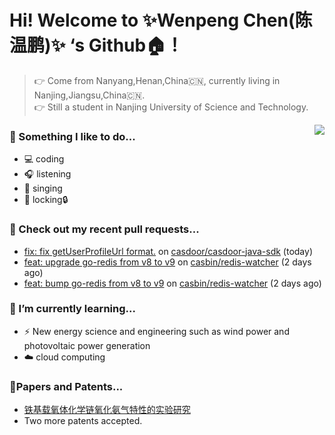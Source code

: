 # Hi! Welcome to  ✨Wenpeng Chen(陈温鹏)✨ ‘s Github🏠！

> 👉 Come from Nanyang,Henan,China🇨🇳, currently living in Nanjing,Jiangsu,China🇨🇳.  
> 👉 Still a student in Nanjing University of Science and Technology.  

<img align="right" src="https://github-readme-stats.vercel.app/api?username=Wrapping-2000&show_icons=true&icon_color=9932cd&text_color=a8a8a8&bg_color=0a0b12&hide_title=false" />

### 🌈 Something I like to do...
- 💻 coding
- 🎧 listening
- 🎤 singing
- 💃 locking🔒

### 🔨 Check out my recent pull requests...

- [fix: fix getUserProfileUrl format.](https://github.com/casdoor/casdoor-java-sdk/pull/41) on [casdoor/casdoor-java-sdk](https://github.com/casdoor/casdoor-java-sdk) (today)
- [feat: upgrade go-redis from v8 to v9](https://github.com/casbin/redis-watcher/pull/46) on [casbin/redis-watcher](https://github.com/casbin/redis-watcher) (2 days ago)
- [feat: bump go-redis from v8 to v9](https://github.com/casbin/redis-watcher/pull/45) on [casbin/redis-watcher](https://github.com/casbin/redis-watcher) (2 days ago)

### 🌱 I’m currently learning...
- ⚡️ New energy science and engineering such as wind power and photovoltaic power generation
- ☁️ cloud computing

### 📃Papers and Patents... 
- [铁基载氧体化学链氧化氨气特性的实验研究](https://xueshu.baidu.com/usercenter/paper/show?paperid=1p7m0c40dn1a04e0491y08w09j317716&site=xueshu_se)
- Two more patents accepted.


